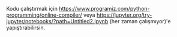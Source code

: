 Kodu çalıştırmak için https://www.programiz.com/python-programming/online-compiler/ veya https://jupyter.org/try-jupyter/notebooks/?path=Untitled2.ipynb (her zaman çalışmıyor)'e yapıştırabilirsin.
